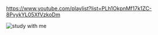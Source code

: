 https://www.youtube.com/playlist?list=PLh1OkpnMf17k1ZC-8PvykYL05XfVzkoDm

![study with me](https://github.com/PulkitMalhotra161001/StduyWithMe/assets/63710339/9ef2a40c-c4d2-4ff1-b381-9fbde5d854bc)
